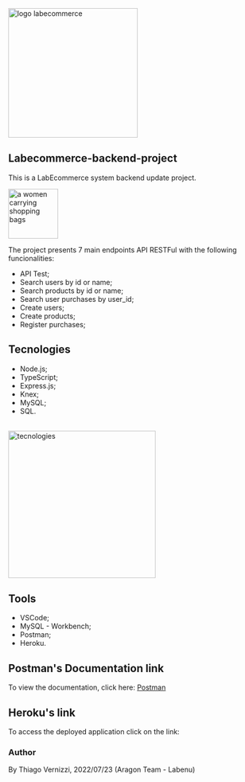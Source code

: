 <img width="260" src="./src/img/tecnologies.png" alt="logo labecommerce">

## Labecommerce-backend-project 

This is a LabEcommerce system backend update project. 

<img width="100vw" src="https://emojipedia-us.s3.amazonaws.com/source/skype/289/shopping-bags_1f6cd-fe0f.png" alt="a women carrying shopping bags"/>

The project presents 7 main endpoints API RESTFul with the following funcionalities: 
- API Test;
- Search users by id or name;
- Search products by id or name;
- Search user purchases by user_id;
- Create users;
- Create products;
- Register purchases;

## Tecnologies

- Node.js;
- TypeScript;
- Express.js;
- Knex;
- MySQL;
- SQL.
</br>
<img width="296" alt="tecnologies" src="./src/img/tecnologies.png">

## Tools
- VSCode;
- MySQL - Workbench;
- Postman;
- Heroku.

## Postman's Documentation link
To view the documentation, click here: [Postman](https://documenter.getpostman.com/view/20784974/UzXKWymv)

## Heroku's link
To access the deployed application click on the link:  

### Author
By Thiago Vernizzi, 2022/07/23 (Aragon Team - Labenu)



